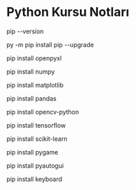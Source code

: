 # Python Kursu Notları

pip --version

py -m pip install pip --upgrade

pip install openpyxl

pip install numpy

pip install matplotlib

pip install pandas 

pip install opencv-python

pip install tensorflow

pip install scikit-learn

pip install pygame

pip install pyautogui

pip install keyboard
